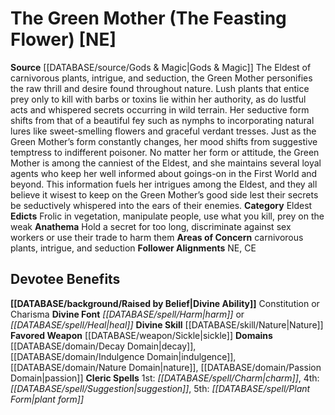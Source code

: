 ﻿---
ability:
- Constitution
- Charisma
ability_boost:
- Constitution
- Charisma
alignment: NE
deity:
- '[[DATABASE/deity/The Green Mother|The Green Mother]]'
deity_category: Eldest
divine_font: Harm or Heal
domain:
- '[[DATABASE/domain/Decay Domain|Decay]]'
- '[[DATABASE/domain/Indulgence Domain|Indulgence]]'
- '[[DATABASE/domain/Nature Domain|Nature]]'
- '[[DATABASE/domain/Passion Domain|Passion]]'
favored_weapon: '[[DATABASE/weapon/Sickle|Sickle]]'
follower_alignment:
- NE
- CE
id: '93'
name: The Green Mother
rarity: Common
rus_type_level: null
skill:
- '[[DATABASE/skill/Nature|Nature]]'
source: '[[DATABASE/source/Gods & Magic|Gods & Magic]]'
trait: null
type: Deity

---
# The Green Mother (The Feasting Flower) [NE]

**Source** [[DATABASE/source/Gods & Magic|Gods & Magic]] 
The Eldest of carnivorous plants, intrigue, and seduction, the Green Mother personifies the raw thrill and desire found throughout nature. Lush plants that entice prey only to kill with barbs or toxins lie within her authority, as do lustful acts and whispered secrets occurring in wild terrain. Her seductive form shifts from that of a beautiful fey such as nymphs to incorporating natural lures like sweet-smelling flowers and graceful verdant tresses. Just as the Green Mother’s form constantly changes, her mood shifts from suggestive temptress to indifferent poisoner. No matter her form or attitude, the Green Mother is among the canniest of the Eldest, and she maintains several loyal agents who keep her well informed about goings-on in the First World and beyond. This information fuels her intrigues among the Eldest, and they all believe it wisest to keep on the Green Mother’s good side lest their secrets be seductively whispered into the ears of their enemies.
**Category** Eldest
**Edicts** Frolic in vegetation, manipulate people, use what you kill, prey on the weak
**Anathema** Hold a secret for too long, discriminate against sex workers or use their trade to harm them
**Areas of Concern** carnivorous plants, intrigue, and seduction
**Follower Alignments** NE, CE

## Devotee Benefits

**[[DATABASE/background/Raised by Belief|Divine Ability]]** Constitution or Charisma
**Divine Font** _[[DATABASE/spell/Harm|harm]]_ or _[[DATABASE/spell/Heal|heal]]_
**Divine Skill** [[DATABASE/skill/Nature|Nature]]
**Favored Weapon** [[DATABASE/weapon/Sickle|sickle]]
**Domains** [[DATABASE/domain/Decay Domain|decay]], [[DATABASE/domain/Indulgence Domain|indulgence]], [[DATABASE/domain/Nature Domain|nature]], [[DATABASE/domain/Passion Domain|passion]]
**Cleric Spells** 1st: _[[DATABASE/spell/Charm|charm]]_, 4th: _[[DATABASE/spell/Suggestion|suggestion]]_, 5th: _[[DATABASE/spell/Plant Form|plant form]]_